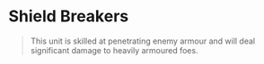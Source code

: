 # Shield Breakers

> This unit is skilled at penetrating enemy armour and will deal significant damage to heavily armoured foes.
